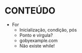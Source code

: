 # CONTEÚDO

- For
    - Inicialização, condição, pós
    - Ponto e vírgula?
    - gobyexample.com
    - Não existe while!



